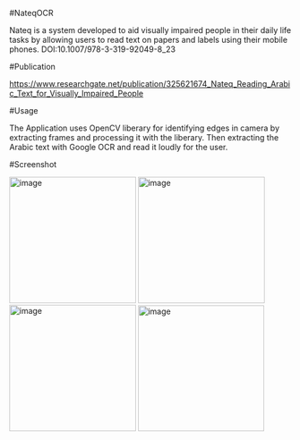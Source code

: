 #NateqOCR

Nateq is a system developed to aid visually impaired people in their daily life tasks by allowing users to read text on papers and labels using their mobile phones.
DOI:10.1007/978-3-319-92049-8_23

#Publication

https://www.researchgate.net/publication/325621674_Nateq_Reading_Arabic_Text_for_Visually_Impaired_People

#Usage

The Application uses OpenCV liberary for identifying edges in camera by extracting frames and processing it with the liberary. 
Then extracting the Arabic text with Google OCR and read it loudly for the user.

#Screenshot


<img width="226" alt="image" src="https://user-images.githubusercontent.com/25956382/185403264-99e36185-e308-4634-9255-a5f4e70294a5.png">
<img width="226" alt="image" src="https://user-images.githubusercontent.com/25956382/185403479-7439fd35-537d-44d8-a90e-f2ecfbb9aac0.png">
<img width="226" alt="image" src="https://user-images.githubusercontent.com/25956382/185403597-ad8a1a1b-4370-4552-8ab3-8d8ed50313ad.png">
<img width="225" alt="image" src="https://user-images.githubusercontent.com/25956382/185403749-96846e44-c789-49a3-95e5-9b0e5e11aedf.png">


